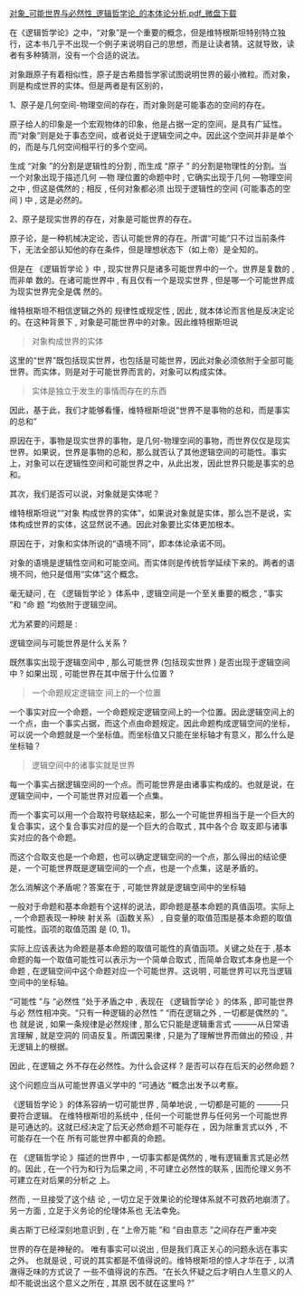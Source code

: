 <p></p><a href="http://link.zhihu.com/?target=https%3A//vdisk.weibo.com/s/pGmB3g8KbMMWV%3Fcategory_id%3D0%26parents_ref%3DpGmB3g8KbMMLZ" data-draft-node="block" data-draft-type="link-card" class=" wrap external" target="_blank" rel="nofollow noreferrer">对象_可能世界与必然性_逻辑哲学论_的本体论分析.pdf_微盘下载</a><p data-pid="Q77hTiwu">在《逻辑哲学论》之中，“对象”是一个重要的概念，但是维特根斯坦特别特立独行，这本书几乎不出现一个例子来说明自己的思想，而是让读者猜。这就导致，读者有多种猜测，没有一个合适的说法。</p><p data-pid="phCPMrI0">对象跟原子有着相似性，原子是古希腊哲学家试图说明世界的最小微粒。而对象，则是构成世界的实体。但是两者是有区别的，</p><p data-pid="hOV3jziL">1、原子是几何空间-物理空间的存在，而对象则是可能事态的空间的存在。</p><p data-pid="XJ01UKCt">原子给人的印象是一个宏观物体的印象，他是占据一定的空间，是具有广延性。而“对象”则是处于事态空间，或者说处于逻辑空间之中。因此这个空间并非是单个的，而是与几何空间相平行的多个空间。</p><p data-pid="PhExlC-X">生成 “对象 ”的分割是逻辑性的分割 , 而生成 “原子 ” 的分割是物理性的分割。当一个对象出现于描述几何 —物 理位置的命题中时 , 它确实出现于几何 —物理空间之中 , 但这是偶然的 ; 相反 , 任何对象都必须 出现于逻辑性的空间 (可能事态的空间 ) 中 , 这是必然的。 </p><p data-pid="eWjDTh6T">2、原子是现实世界的存在，对象是可能世界的存在。</p><p data-pid="AbeV6mdI">原子论，是一种机械决定论，否认可能世界的存在。所谓“可能”只不过当前条件下，无法全部认知他的存在条件，但是理想状态下（如上帝）是全知的。</p><p data-pid="hABqWY07">但是在 《逻辑哲学论 》中 , 现实世界只是诸多可能世界中的一个。世界是复数的 , 而非单 数的。在诸可能世界中 , 有且仅有一个是现实世界 , 但是哪一个可能世界成为现实世界完全是偶 然的。</p><p data-pid="6-87VevL">维特根斯坦不相信逻辑之外的 规律性或规定性 , 因此 , 就本体论而言他是反决定论的。在这种背景下 , 对象是可能世界中的对象。因此维特根斯坦说</p><blockquote data-pid="Iulr-tCE">对象构成世界的实体</blockquote><p data-pid="GXcpCTA7">这里的“世界”既包括现实世界，也包括是可能世界，因此对象必须依附于全部可能世界。而实体，则是对于可能世界而言的，对象可以构成实体。</p><blockquote data-pid="enJsBluk">实体是独立于发生的事情而存在的东西</blockquote><p data-pid="cH103dk0">因此，基于此，我们才能够看懂，维特根斯坦说“世界不是事物的总和，而是事实的总和”</p><p data-pid="NEwplacO">原因在于，事物是现实世界的事物，是几何-物理空间的事物，而世界仅仅是现实世界。如果说，世界是事物的总和，那么就否认了其他逻辑空间的可能性。事实上，对象可以在逻辑性空间和可能世界之中，从此出发，因此世界只能是事实的总和。</p><p data-pid="V1j1LYT-">其次，我们是否可以说，对象就是实体呢？</p><p data-pid="0Jt4RVYu">维特根斯坦说““对象 构成世界的实体”，如果说对象就是实体，那么岂不是说，实体构成世界的实体，这显然说不通。因此对象要比实体更加根本。</p><p data-pid="nb1VXh8Z">原因在于，对象和实体所说的“语境不同”，即本体论承诺不同。</p><p data-pid="aXg3cdq1">对象的语境是逻辑性空间和可能空间。而实体则是传统哲学延续下来的。两者的语境不同，他只是借用“实体”这个概念。</p><p data-pid="y-B0wyiR">毫无疑问 , 在 《逻辑哲学论 》体系中 , 逻辑空间是一个至关重要的概念 , “事实 ”和 “命 题 ”均依附于逻辑空间。</p><p data-pid="E9l6mNTj">尤为紧要的问题是 : </p><p data-pid="pXYvjZ7l">逻辑空间与可能世界是什么关系 ? </p><p data-pid="bhmAtITN">既然事实出现于逻辑空间中 , 那么可能世界 (包括现实世界 ) 是否出现于逻辑空间中 ? 如果出现 , 可能世界在其中居于什么位置 ?</p><blockquote data-pid="0zTf79Nj">一个命题规定逻辑空 间上的一个位置</blockquote><p data-pid="RvOVSi8_">一个事实对应一个命题，一个命题规定逻辑空间上的一个位置。因此逻辑空间上的一个点，由一个事实占据，而这个点由命题规定。因此命题构成逻辑空间的坐标，可以说一个命题就是一个坐标值。而坐标值又只能在坐标轴才有意义，那么什么是坐标轴？</p><blockquote data-pid="kEIHNPtU">逻辑空间中的诸事实就是世界</blockquote><p data-pid="0u1BYpFH">每一个事实占据逻辑空间的一个点。而可能世界是由诸事实构成的。也就是说，在逻辑空间中，一个可能世界对应着一个点集。</p><p data-pid="K34ES4N-">而一个事实可以用一个合取符号联结起来，那么一个可能世界相当于是一个巨大的复合事实，这个复合事实对应的是一个巨大的合取式 , 其中各个合 取支即与诸事实对应的各个命题。</p><p data-pid="-zcuiS_l">而这个合取支也是一个命题，也可以确定逻辑空间的一个点，那么得出的结论便是，一个可能世界既是逻辑空间的一个点，也是一个点集，这是矛盾的。</p><p data-pid="hgHqb5Di">怎么消解这个矛盾呢？答案在于 , 可能世界就是逻辑空间中的坐标轴</p><p data-pid="h7g4iesR">一般对于命题和基本命题有个这样的说法，即命题是基本命题的真值函项。实际上 , 一个命题表现一种映 射关系（函数关系） , 自变量的取值范围是基本命题的取值可能性。函项的取值范围 是 (0, 1)。</p><p data-pid="DwDQEC_j">实际上应该表达为命题是基本命题的取值可能性的真值函项。关键之处在于 ,基本命题的每一个取值可能性可以表示为一个简单合取式 , 而简单合取式本身也是一个命题 , 在逻辑空间中这个命题对应一个可能世界。这说明 , 可能世界可以充当逻辑空间中的坐标轴。</p><p data-pid="lB7ljWdE">“可能性 ”与 “必然性 ”处于矛盾之中 , 表现在 《逻辑哲学论 》的体系 , 即可能世界与必 然性相冲突。“只有一种逻辑的必然性 ” “而在逻辑之外 , 一切都是偶然的 ”。也 就是说 , 如果一条规律是必然规律 , 那么它只能是逻辑重言式 ———从日常语言理解 , 就是空洞的 同语反复。所谓因果律 , 只是为了理解世界而做出的预设 , 并无逻辑上的根据。</p><p data-pid="TSJbG1rI">因此 , 在逻辑之 外不存在必然性。为什么会这样 ? 是否可以存在后天的必然命题 ? </p><p data-pid="mqCMywPK">这个问题应当从可能世界语义学中的 “可通达 ”概念出发予以考察。</p><p data-pid="saL4Jlyh">《逻辑哲学论 》的体系容纳一切可能世界 , 简单地说 , 一切都是可能的 ———只要符合逻辑。 在维特根斯坦的系统中 , 任何一个可能世界与任何另一个可能世界是可通达的。这就已经决定了后天必然命题不可能存在 ，因为除重言式以外 , 不可能存在一个在 所有可能世界中都真的命题。</p><p data-pid="PMKFCzHa">在 《逻辑哲学论 》描述的世界中 , 一切事实都是偶然的 , 唯有逻辑重言式是必然的。因此 , 在一个行为和行为后果之间 , 不可建立必然性的联系 , 因而伦理义务不可建立在对后果的分析之 上。</p><p data-pid="2n5E1C84">然而 , 一旦接受了这个结 论 , 一切立足于效果论的伦理体系就不可救药地崩溃了。另一方面 , 立足于义务论的伦理体系也 无法幸免。</p><p data-pid="ZsWlMg69">奥古斯丁已经深刻地意识到 , 在 “上帝万能 ”和 “自由意志 ”之间存在严重冲突</p><p data-pid="wl9TMKm9">世界的存在是神秘的。 唯有事实可以说出 , 但是我们真正关心的问题永远在事实之外。 也就是说 , 可说的其实都是不值得说的。维特根斯坦的惊人才华在于 , 以清澈得乏味的方式说了 一些不值得说的东西。“在长久怀疑之后才明白人生意义的人却不能说出这个意义之所在 , 其原 因不就在这里吗 ?”</p><p></p><p></p><p></p><p></p>